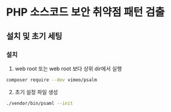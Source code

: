 # PHP 소스코드 보안 취약점 패턴 검출
## 설치 및 초기 세팅
### 설치
1. web root 또는 web root 보다 상위 dir에서 실행
```bash
composer require --dev vimeo/psalm
```
2. 초기 설정 파일 생성
```bash
./vendor/bin/psaml --init
```

